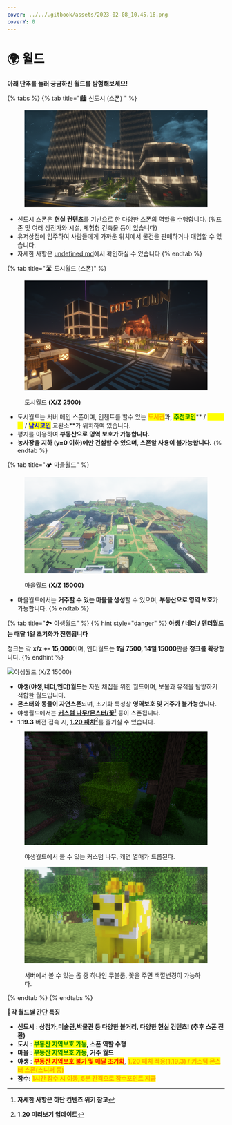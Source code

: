 ```yaml
---
cover: ../../.gitbook/assets/2023-02-08_10.45.16.png
coverY: 0
---
```


# 🌍 월드

**아래 단추를 눌러 궁금하신 월드를 탐험해보세요!**

{% tabs %}
{% tab title="🏙️ 신도시 (스폰) " %}
<figure><img src="../../.gitbook/assets/image (143).png" alt=""><figcaption></figcaption></figure>

* 신도시 스폰은 **현실 컨텐츠**를 기반으로 한 다양한 스폰의 역할을 수행합니다. (워프존 및 여러 상점가와 시설, 체험형 건축물 등이 있습니다)&#x20;
* 유저상점에 입주하여 사람들에게 가까운 위치에서 물건을 판매하거나 매입할 수 있습니다.
* 자세한 사항은 [undefined.md](undefined.md "mention")에서 확인하실 수 있습니다
{% endtab %}

{% tab title="🛣️ 도시월드 (스폰)" %}
<figure><img src="../../.gitbook/assets/image (63).png" alt=""><figcaption><p>도시월드 <strong>(X/Z 2500)</strong></p></figcaption></figure>

* 도시월드는 서버 메인 스폰이며, 인첸트를 할수 있는 <mark style="color:orange;">**도서관**</mark>과, <mark style="color:green;">**추천코인**</mark>** / **<mark style="color:yellow;">**작물코인**</mark>** / **<mark style="color:blue;">**낚시코인**</mark>** 교환소**가 위치하여 있습니다.
* 평지를 이용하여 **부동산으로** **영역 보호가 가능합니다.**
* **농사장을 지하 (y=0 이하)에만 건설할 수 있으며, 스폰알 사용이 불가능합니다.**
{% endtab %}

{% tab title="🏕️ 마을월드" %}
<figure><img src="../../.gitbook/assets/image (141).png" alt=""><figcaption><p>마을월드 <strong>(X/Z 15000)</strong></p></figcaption></figure>

* 마을월드에서는 **거주할 수 있는 마을을 생성**할 수 있으며, **부동산으로 영역 보호**가 가능합니다.
{% endtab %}

{% tab title="🏞️ 야생월드" %}
{% hint style="danger" %}
**야생 / 네더 / 엔더월드는 매달 1일 초기화가 진행됩니다**

청크는 각 **x/z +- 15,000**이며, 엔더월드는 **1일 7500, 14일 15000**만큼 **청크를 확장**합니다.
{% endhint %}

![야생월드 (X/Z 15000)](../../.gitbook/assets/2022-07-04\_02.17.13.png)

* **야생(야생,네더,엔더)월드**는 자원 채집을 위한 월드이며, 보물과 유적을 탐방하기 적합한 월드입니다.&#x20;
* **몬스터와 동물이 자연스폰**되며, 초기화 특성상 **영역보호 및 거주가 불가능**합니다.
* 야생월드에서는 [**커스텀 나무/몬스터/꽃**](#user-content-fn-1)[^1] 등이 스폰됩니다.
* **1.19.3** 버전 접속 시, [**1.20 패치**](#user-content-fn-2)[^2]를 즐기실 수 있습니다.&#x20;



<figure><img src="../../.gitbook/assets/image (1) (1) (1).png" alt=""><figcaption><p>야생월드에서 볼 수 있는 커스텀 나무, 캐면 열매가 드롭된다.</p></figcaption></figure>

<figure><img src="../../.gitbook/assets/2022-08-15_21.06.02 (1).png" alt=""><figcaption><p>서버에서 볼 수 있는 몹 중 하나인 무블룸, 꽃을 주면 색깔변경이 가능하다.</p></figcaption></figure>
{% endtab %}
{% endtabs %}

**🔸각 월드별 간단 특징**

* **신도시** : **상점가,미술관,박물관 등 다양한 볼거리, 다양한 현실 컨텐츠! (추후 스폰 전환)**
* **도시** : <mark style="color:green;">**부동산 지역보호 가능**</mark>**, 스폰 역할 수행**
* **마을** : <mark style="color:green;">**부동산 지역보호 가능**</mark>**, 거주 월드**
* **야생** : <mark style="color:red;">**부동산 지역보호 불가 및 매달 초기화**</mark>, <mark style="color:orange;"></mark> <mark style="color:orange;"></mark><mark style="color:orange;">**1.20 패치 적용(1.19.3) / 커스텀 몬스터 스폰(스니퍼 등)**</mark>
* **잠수**: <mark style="color:orange;">**1시간 잠수 시 이동, 5분 간격으로 잠수포인트 지급**</mark>



[^1]: **자세한 사항은 하단 컨텐츠  위키 참고**

[^2]: **1.20 미리보기 업데이트**
